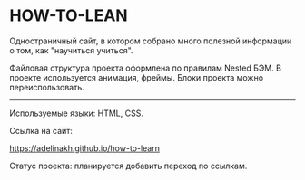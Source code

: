 # HOW-TO-LEAN

 Одностраничный сайт, в котором собрано много полезной информации о том, как "научиться учиться".

 Файловая структура проекта оформлена по правилам Nested БЭМ. В проекте используется анимация, фреймы. Блоки проекта можно переиспользовать.

---
Используемые языки: HTML, CSS.


Ссылка на сайт:

https://adelinakh.github.io/how-to-learn

Статус проекта: планируется добавить переход по ссылкам.
